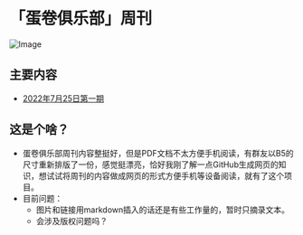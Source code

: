 # 「蛋卷俱乐部」周刊

![Image](titlepage.png)

## 主要内容

- [2022年7月25日第一期](/1-100/1.md)


## 这是个啥？

- 蛋卷俱乐部周刊内容整挺好，但是PDF文档不太方便手机阅读，有群友以B5的尺寸重新排版了一份，感觉挺漂亮，恰好我刚了解一点GitHub生成网页的知识，想试试将周刊的内容做成网页的形式方便手机等设备阅读，就有了这个项目。
- 目前问题：
  - 图片和链接用markdown插入的话还是有些工作量的，暂时只摘录文本。
  - 会涉及版权问题吗？
  
